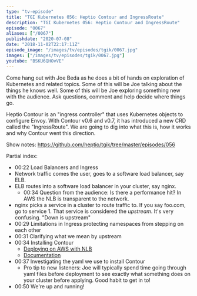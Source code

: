 ```yaml
---
type: "tv-episode"
title: "TGI Kubernetes 056: Heptio Contour and IngressRoute"
description: "TGI Kubernetes 056: Heptio Contour and IngressRoute"
episode: "0067"
aliases: ["/0067"]
publishdate: "2020-07-08"
date: "2018-11-02T22:17:11Z"
episode_image: "/images/tv/episodes/tgik/0067.jpg"
images: ["/images/tv/episodes/tgik/0067.jpg"]
youtube: "BSKU6QHOvVE"
---
```


Come hang out with Joe Beda as he does a bit of hands on exploration of Kubernetes and related topics. Some of this will be Joe talking about the things he knows well. Some of this will be Joe exploring something new with the audience. Ask questions, comment and help decide where things go.

Heptio Contour is an &#34;ingress controller&#34; that uses Kubernetes objects to configure Envoy. With Contour v0.6 and v0.7, it has introduced a new CRD called the &#34;IngressRoute&#34;. We are going to dig into what this is, how it works and why Contour went this direction.

Show notes: https://github.com/heptio/tgik/tree/master/episodes/056

Partial index:
- 00:22 Load Balancers and Ingress
- Network traffic comes the user, goes to a software load balancer, say ELB.
- ELB routes into a software load balancer in your cluster, say nginx.
    - 00:34 Question from the audience: Is there a performance hit? In AWS the NLB is transparent to the network.
- nginx picks a service in a cluster to route traffic to. If you say foo.com, go to service 1. That service is considered the _upstream_. It&#39;s very confusing. &#34;Down is upstream&#34;
- 00:29 Limitations in Ingress protecting namespaces from stepping on each other
- 00:31 Clarifying what we mean by upstream
- 00:34 Installing Contour
    - [Deploying on AWS with NLB](https://github.com/heptio/contour/blob/master/docs/deploy-aws-nlb.md)
    - [Documentation](https://github.com/heptio/contour/tree/master/docs)
- 00:37 Investigating the yaml we use to install Contour
    - Pro tip to new listeners: Joe will typically spend time going through yaml files before deployment to see exactly what something does on your cluster before applying. Good habit to get in to!
- 00:50 We&#39;re up and running!
